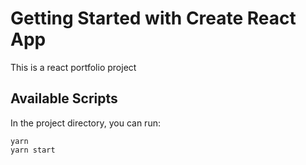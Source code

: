 # Getting Started with Create React App

This is a react portfolio project

## Available Scripts

In the project directory, you can run:

```
yarn
yarn start
```
